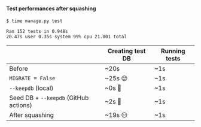 #### Test performances after squashing

```text
$ time manage.py test

Ran 152 tests in 0.948s
20.47s user 0.35s system 99% cpu 21.001 total
```

<small>

| | Creating test DB | Running tests |
|-|-|-|
| Before | ~20s | ~1s |
| `MIGRATE = False` | ~25s 😑 | ~1s |
| `--keepdb` (local) | ~0s 🥳 | ~1s |
| Seed DB + `--keepdb` (GitHub actions) | ~2s 🥳 | ~1s |
| After squashing | ~19s 😑 | ~1s |

</small>


<aside class="notes">
</aside>
